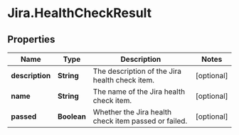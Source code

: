 # Jira.HealthCheckResult

## Properties

Name | Type | Description | Notes
------------ | ------------- | ------------- | -------------
**description** | **String** | The description of the Jira health check item. | [optional] 
**name** | **String** | The name of the Jira health check item. | [optional] 
**passed** | **Boolean** | Whether the Jira health check item passed or failed. | [optional] 


